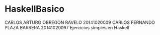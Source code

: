 # HaskellBasico
CARLOS ARTURO OBREGON RAVELO  20141020009
CARLOS FERNANDO PLAZA BARRERA 20141020097
Ejercicios simples en Haskell
